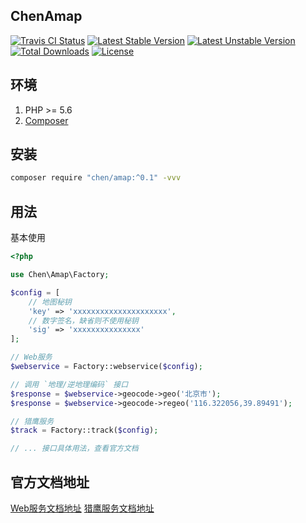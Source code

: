 ## ChenAmap

[![Travis CI Status](https://api.travis-ci.org/chenmobuys/amap.svg)](https://travis-ci.org/github/chenmobuys/amap)
[![Latest Stable Version](https://poser.pugx.org/chen/amap/v/stable.svg)](https://packagist.org/packages/chen/amap) 
[![Latest Unstable Version](https://poser.pugx.org/chen/amap/v/unstable.svg)](https://packagist.org/packages/chen/amap)
[![Total Downloads](https://poser.pugx.org/chen/amap/downloads)](https://packagist.org/packages/chen/amap) 
[![License](https://poser.pugx.org/chen/amap/license)](https://packagist.org/packages/chen/amap) 

## 环境

1. PHP >= 5.6
2. [Composer](https://getcomposer.org/)

## 安装
```bash
composer require "chen/amap:^0.1" -vvv
```

## 用法
基本使用

```php
<?php

use Chen\Amap\Factory;

$config = [
    // 地图秘钥
    'key' => 'xxxxxxxxxxxxxxxxxxxxx',
    // 数字签名，缺省则不使用秘钥
    'sig' => 'xxxxxxxxxxxxxxx'
];

// Web服务
$webservice = Factory::webservice($config);

// 调用 `地理/逆地理编码` 接口
$response = $webservice->geocode->geo('北京市');
$response = $webservice->geocode->regeo('116.322056,39.89491');

// 猎鹰服务
$track = Factory::track($config);

// ... 接口具体用法，查看官方文档
```

## 官方文档地址

[Web服务文档地址](https://lbs.amap.com/api/webservice)
[猎鹰服务文档地址](https://lbs.amap.com/api/track)
